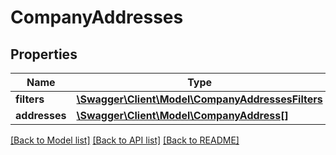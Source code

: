 # CompanyAddresses

## Properties
Name | Type | Description | Notes
------------ | ------------- | ------------- | -------------
**filters** | [**\Swagger\Client\Model\CompanyAddressesFilters**](CompanyAddressesFilters.md) |  | 
**addresses** | [**\Swagger\Client\Model\CompanyAddress[]**](CompanyAddress.md) |  | 

[[Back to Model list]](../README.md#documentation-for-models) [[Back to API list]](../README.md#documentation-for-api-endpoints) [[Back to README]](../README.md)


